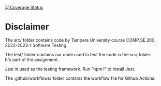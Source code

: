 [![Coverage Status](https://coveralls.io/repos/github/ottoeeronheimo/Testing/badge.svg)](https://coveralls.io/github/ottoeeronheimo/Testing)

# Disclaimer

The src/ folder contains code by Tampere University course COMP.SE.200-2022-2023-1 Software Testing.

The test/ folder contains our code used to test the code in the src/ folder. It's part of the assignment.

Jest in used as the testing framework. Run "npm i" to install Jest.

The .github/workflows/ folder contains the workflow file for Github Actions.


